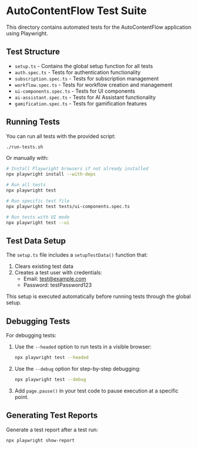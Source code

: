 # AutoContentFlow Test Suite

This directory contains automated tests for the AutoContentFlow application using Playwright.

## Test Structure

- `setup.ts` - Contains the global setup function for all tests
- `auth.spec.ts` - Tests for authentication functionality
- `subscription.spec.ts` - Tests for subscription management
- `workflow.spec.ts` - Tests for workflow creation and management
- `ui-components.spec.ts` - Tests for UI components
- `ai-assistant.spec.ts` - Tests for AI Assistant functionality
- `gamification.spec.ts` - Tests for gamification features

## Running Tests

You can run all tests with the provided script:

```bash
./run-tests.sh
```

Or manually with:

```bash
# Install Playwright browsers if not already installed
npx playwright install --with-deps

# Run all tests
npx playwright test

# Run specific test file
npx playwright test tests/ui-components.spec.ts

# Run tests with UI mode
npx playwright test --ui
```

## Test Data Setup

The `setup.ts` file includes a `setupTestData()` function that:

1. Clears existing test data
2. Creates a test user with credentials:
   - Email: test@example.com
   - Password: testPassword123

This setup is executed automatically before running tests through the global setup.

## Debugging Tests

For debugging tests:

1. Use the `--headed` option to run tests in a visible browser:
   ```bash
   npx playwright test --headed
   ```

2. Use the `--debug` option for step-by-step debugging:
   ```bash
   npx playwright test --debug
   ```

3. Add `page.pause()` in your test code to pause execution at a specific point.

## Generating Test Reports

Generate a test report after a test run:

```bash
npx playwright show-report
```
